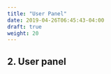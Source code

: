 ```yaml
---
title: "User Panel"
date: 2019-04-26T06:45:43-04:00
draft: true
weight: 20
---
```


## 2. User panel
